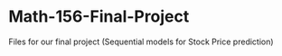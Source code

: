 # Math-156-Final-Project
Files for our final project (Sequential models for Stock Price prediction)
